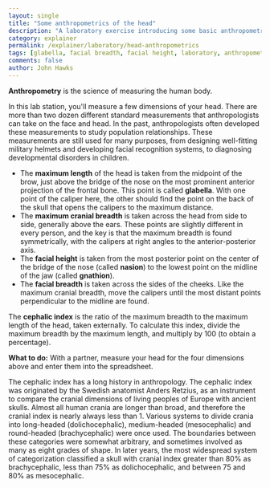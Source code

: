 ```yaml
---
layout: single 
title: "Some anthropometrics of the head" 
description: "A laboratory exercise introducing some basic anthropometric measurements" 
category: explainer
permalink: /explainer/laboratory/head-anthropometrics
tags: [glabella, facial breadth, facial height, laboratory, anthropometrics, gnathion, nasion, anthropometry, craniometrics, cephalic index, Anthropology 105, maximum cranial breadth, maximum cranial length] 
comments: false 
author: John Hawks 
---
```


<strong>Anthropometry</strong> is the science of measuring the human body. 

In this lab station, you'll measure a few dimensions of your head. There are more than two dozen different standard measurements that anthropologists can take on the face and head. In the past, anthropologists often developed these measurements to study population relationships. These measurements are still used for many purposes, from designing well-fitting military helmets and developing facial recognition systems, to diagnosing developmental disorders in children.

<ul>

<li>The <strong>maximum length</strong> of the head is taken from the midpoint of the brow, just above the bridge of the nose on the most prominent anterior projection of the frontal bone. This point is called <strong>glabella</strong>. With one point of the caliper here, the other should find the point on the back of the skull that opens the calipers to the maximum distance. </li>

<li>The <strong>maximum cranial breadth</strong> is taken across the head from side to side, generally above the ears. These points are slightly different in every person, and the key is that the maximum breadth is found symmetrically, with the calipers at right angles to the anterior-posterior axis. </li>

<li>The <strong>facial height</strong> is taken from the most posterior point on the center of the bridge of the nose (called <strong>nasion</strong>) to the lowest point on the midline of the jaw (called <strong>gnathion</strong>). </li>

<li>The <strong>facial breadth</strong> is taken across the sides of the cheeks. Like the maximum cranial breadth, move the calipers until the most distant points perpendicular to the midline are found. </li>

</ul>



The <strong>cephalic index</strong> is the ratio of the maximum breadth to the maximum length of the head, taken externally. To calculate this index, divide the maximum breadth by the maximum length, and multiply by 100 (to obtain a percentage). 

<strong>What to do:</strong> With a partner, measure your head for the four dimensions above and enter them into the spreadsheet. 

The cephalic index has a long history in anthropology. The cephalic index was originated by the Swedish anatomist Anders Retzius, as an instrument to compare the cranial dimensions of living peoples of Europe with ancient skulls. Almost all human crania are longer than broad, and therefore the cranial index is nearly always less than 1. Various systems to divide crania into long-headed (dolichocephalic), medium-headed (mesocephalic) and round-headed (brachycephalic) were once used. The boundaries between these categories were somewhat arbitrary, and sometimes involved as many as eight grades of shape. In later years, the most widespread system of categorization classified a skull with cranial index greater than 80% as brachycephalic, less than 75% as dolichocephalic, and between 75 and 80% as mesocephalic. 


